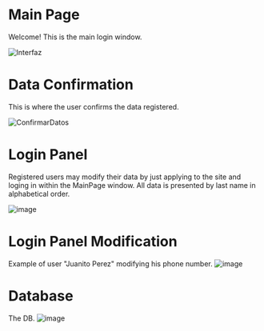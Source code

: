 # Main Page 
Welcome!
This is the main login window.

![Interfaz](https://github.com/user-attachments/assets/3779ff7e-5e90-47d5-9885-cf32ea95e5d8)

# Data Confirmation 
This is where the user confirms the data registered.

![ConfirmarDatos](https://github.com/user-attachments/assets/cb4057b3-c176-4aa7-bbc3-5fd6745a0f28)

# Login Panel 
Registered users may modify their data by just applying to the site and loging in within the MainPage window.
All data is presented by last name in alphabetical order.

![image](https://github.com/user-attachments/assets/54a920fb-3f61-4397-b7d1-e630e9e31579)

# Login Panel Modification

Example of user "Juanito Perez" modifying his phone number.
![image](https://github.com/user-attachments/assets/b4fe3ae9-83d0-4f85-9dd5-ec6405da67a8)


# Database
The DB.
![image](https://github.com/user-attachments/assets/a025b370-5e49-42ce-bf18-51aababfca2d)


